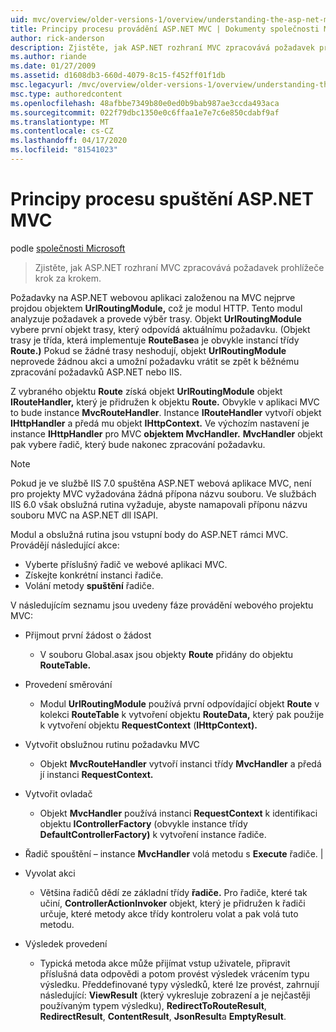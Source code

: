 ```yaml
---
uid: mvc/overview/older-versions-1/overview/understanding-the-asp-net-mvc-execution-process
title: Principy procesu provádění ASP.NET MVC | Dokumenty společnosti Microsoft
author: rick-anderson
description: Zjistěte, jak ASP.NET rozhraní MVC zpracovává požadavek prohlížeče krok za krokem.
ms.author: riande
ms.date: 01/27/2009
ms.assetid: d1608db3-660d-4079-8c15-f452ff01f1db
msc.legacyurl: /mvc/overview/older-versions-1/overview/understanding-the-asp-net-mvc-execution-process
msc.type: authoredcontent
ms.openlocfilehash: 48afbbe7349b80e0ed0b9bab987ae3ccda493aca
ms.sourcegitcommit: 022f79dbc1350e0c6ffaa1e7e7c6e850cdabf9af
ms.translationtype: MT
ms.contentlocale: cs-CZ
ms.lasthandoff: 04/17/2020
ms.locfileid: "81541023"
---
```

# <a name="understanding-the-aspnet-mvc-execution-process"></a>Principy procesu spuštění ASP.NET MVC

podle [společnosti Microsoft](https://github.com/microsoft)

> Zjistěte, jak ASP.NET rozhraní MVC zpracovává požadavek prohlížeče krok za krokem.

Požadavky na ASP.NET webovou aplikaci založenou na MVC nejprve projdou objektem **UrlRoutingModule,** což je modul HTTP. Tento modul analyzuje požadavek a provede výběr trasy. Objekt **UrlRoutingModule** vybere první objekt trasy, který odpovídá aktuálnímu požadavku. (Objekt trasy je třída, která implementuje **RouteBase**a je obvykle instancí třídy **Route.)** Pokud se žádné trasy neshodují, objekt **UrlRoutingModule** neprovede žádnou akci a umožní požadavku vrátit se zpět k běžnému zpracování požadavků ASP.NET nebo IIS.

Z vybraného objektu **Route** získá objekt **UrlRoutingModule** objekt **IRouteHandler,** který je přidružen k objektu **Route.** Obvykle v aplikaci MVC to bude instance **MvcRouteHandler**. Instance **IRouteHandler** vytvoří objekt **IHttpHandler** a předá mu objekt **IHttpContext.** Ve výchozím nastavení je instance **IHttpHandler** pro MVC **objektem MvcHandler.** **MvcHandler** objekt pak vybere řadič, který bude nakonec zpracování požadavku.

> [!NOTE]
> Pokud je ve službě IIS 7.0 spuštěna ASP.NET webová aplikace MVC, není pro projekty MVC vyžadována žádná přípona názvu souboru. Ve službách IIS 6.0 však obslužná rutina vyžaduje, abyste namapovali příponu názvu souboru MVC na ASP.NET dll ISAPI.

Modul a obslužná rutina jsou vstupní body do ASP.NET rámci MVC. Provádějí následující akce:

- Vyberte příslušný řadič ve webové aplikaci MVC.
- Získejte konkrétní instanci řadiče.
- Volání metody **spuštění** řadiče.

V následujícím seznamu jsou uvedeny fáze provádění webového projektu MVC:

- Přijmout první žádost o žádost 

    - V souboru Global.asax jsou objekty **Route** přidány do objektu **RouteTable.**
- Provedení směrování 

    - Modul **UrlRoutingModule** používá první odpovídající objekt **Route** v kolekci **RouteTable** k vytvoření objektu **RouteData,** který pak použije k vytvoření objektu **RequestContext** (**IHttpContext).**
- Vytvořit obslužnou rutinu požadavku MVC 

    - Objekt **MvcRouteHandler** vytvoří instanci třídy **MvcHandler** a předá jí instanci **RequestContext.**
- Vytvořit ovladač 

    - Objekt **MvcHandler** používá instanci **RequestContext** k identifikaci objektu **IControllerFactory** (obvykle instance třídy **DefaultControllerFactory)** k vytvoření instance řadiče.
- Řadič spouštění – instance **MvcHandler** volá metodu s **Execute** řadiče. |
- Vyvolat akci 

    - Většina řadičů dědí ze základní třídy **řadiče.** Pro řadiče, které tak učiní, **ControllerActionInvoker** objekt, který je přidružen k řadiči určuje, které metody akce třídy kontroleru volat a pak volá tuto metodu.
- Výsledek provedení 

    - Typická metoda akce může přijímat vstup uživatele, připravit příslušná data odpovědi a potom provést výsledek vrácením typu výsledku. Předdefinované typy výsledků, které lze provést, zahrnují následující: **ViewResult** (který vykresluje zobrazení a je nejčastěji používaným typem výsledku), **RedirectToRouteResult**, **RedirectResult**, **ContentResult**, **JsonResult**a **EmptyResult**.
